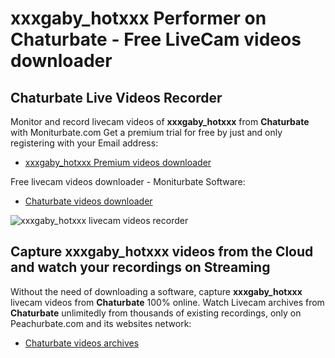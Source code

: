 # xxxgaby_hotxxx Performer on Chaturbate - Free LiveCam videos downloader

## Chaturbate Live Videos Recorder

Monitor and record livecam videos of **xxxgaby_hotxxx** from **Chaturbate** with Moniturbate.com
Get a premium trial for free by just and only registering with your Email address:
* [xxxgaby_hotxxx Premium videos downloader](https://moniturbate.com/request-demo-licence-key.html)

Free livecam videos downloader - Moniturbate Software:
* [Chaturbate videos downloader](https://moniturbate.com/moniturbate-download-software.html)

![xxxgaby_hotxxx livecam videos recorder](https://peachurnet.com/templates/moniturbate-software.png)


## Capture xxxgaby_hotxxx videos from the Cloud and watch your recordings on Streaming

Without the need of downloading a software, capture **xxxgaby_hotxxx** livecam videos from **Chaturbate** 100% online.
Watch Livecam archives from **Chaturbate** unlimitedly from thousands of existing recordings, only on Peachurbate.com and its websites network:
* [Chaturbate videos archives](https://peachurnet.com/)
